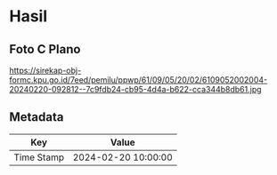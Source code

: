 # Hasil

## Foto C Plano

https://sirekap-obj-formc.kpu.go.id/7eed/pemilu/ppwp/61/09/05/20/02/6109052002004-20240220-092812--7c9fdb24-cb95-4d4a-b622-cca344b8db61.jpg


## Metadata

| Key        | Value               |
| ---------- | ------------------- |
| Time Stamp | 2024-02-20 10:00:00 |



